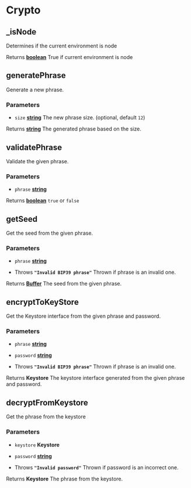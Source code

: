 # Crypto

<!-- Generated by documentation.js. Update this documentation by updating the source code. -->

## \_isNode

Determines if the current environment is node

Returns **[boolean][1]** True if current environment is node

## generatePhrase

Generate a new phrase.

### Parameters

-   `size` **[string][2]** The new phrase size. (optional, default `12`)

Returns **[string][2]** The generated phrase based on the size.

## validatePhrase

Validate the given phrase.

### Parameters

-   `phrase` **[string][2]** 

Returns **[boolean][1]** `true` or `false`

## getSeed

Get the seed from the given phrase.

### Parameters

-   `phrase` **[string][2]** 


-   Throws **`"Invalid BIP39 phrase"`** Thrown if phrase is an invalid one.

Returns **[Buffer][3]** The seed from the given phrase.

## encryptToKeyStore

Get the Keystore interface from the given phrase and password.

### Parameters

-   `phrase` **[string][2]** 
-   `password` **[string][2]** 


-   Throws **`"Invalid BIP39 phrase"`** Thrown if phrase is an invalid one.

Returns **Keystore** The keystore interface generated from the given phrase and password.

## decryptFromKeystore

Get the phrase from the keystore

### Parameters

-   `keystore` **Keystore** 
-   `password` **[string][2]** 


-   Throws **`"Invalid password"`** Thrown if password is an incorrect one.

Returns **Keystore** The phrase from the keystore.

[1]: https://developer.mozilla.org/docs/Web/JavaScript/Reference/Global_Objects/Boolean

[2]: https://developer.mozilla.org/docs/Web/JavaScript/Reference/Global_Objects/String

[3]: https://nodejs.org/api/buffer.html
